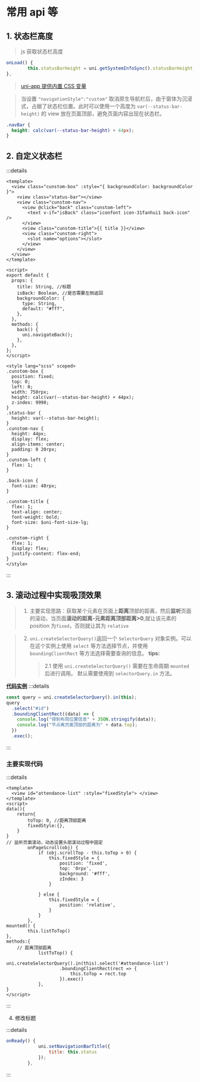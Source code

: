 # 常用 api 等

## 1. 状态栏高度

> js 获取状态栏高度

```js
onLoad() {
		this.statusBarHeight = uni.getSystemInfoSync().statusBarHeight; // 获取状态栏高度
},
```

> [uni-app 提供内置 CSS 变量](https://uniapp.dcloud.net.cn/tutorial/syntax-css.html#css-%E5%8F%98%E9%87%8F)

> 当设置 `"navigationStyle":"custom"` 取消原生导航栏后，由于窗体为沉浸式，占据了状态栏位置。此时可以使用一个高度为 `var(--status-bar-height)` 的 view 放在页面顶部，避免页面内容出现在状态栏。

```css
.navBar {
  height: calc(var(--status-bar-height) + 44px);
}
```

## 2. 自定义状态栏

:::details

```vue
<template>
  <view class="cunstom-box" :style="{ backgroundColor: backgroundColor }">
    <view class="status-bar"></view>
    <view class="cunstom-nav">
      <view @click="back" class="cunstom-left">
        <text v-if="isBack" class="iconfont icon-31fanhui1 back-icon" />
      </view>
      <view class="cunstom-title">{{ title }}</view>
      <view class="cunstom-right">
        <slot name="options"></slot>
      </view>
    </view>
  </view>
</template>

<script>
export default {
  props: {
    title: String, //标题
    isBack: Boolean, //是否需要左侧返回
    backgroundColor: {
      type: String,
      default: "#fff",
    },
  },
  methods: {
    back() {
      uni.navigateBack();
    },
  },
};
</script>

<style lang="scss" scoped>
.cunstom-box {
  position: fixed;
  top: 0;
  left: 0;
  width: 750rpx;
  height: calc(var(--status-bar-height) + 44px);
  z-index: 9998;
}
.status-bar {
  height: var(--status-bar-height);
}
.cunstom-nav {
  height: 44px;
  display: flex;
  align-items: center;
  padding: 0 20rpx;
}
.cunstom-left {
  flex: 1;
}

.back-icon {
  font-size: 40rpx;
}

.cunstom-title {
  flex: 1;
  text-align: center;
  font-weight: bold;
  font-size: $uni-font-size-lg;
}

.cunstom-right {
  flex: 1;
  display: flex;
  justify-content: flex-end;
}
</style>
```

:::

## 3. 滚动过程中实现吸顶效果

> 1. 主要实现思路：获取某个元素在页面上**距离**顶部的距离，然后**监听**页面的滚动，当页面**滚动的距离-元素距离顶部距离>0**,就让该元素的 position 为`fixed`，否则就让其为 `relative`

> 2. `uni.createSelectorQuery()`返回一个 `SelectorQuery` 对象实例。可以在这个实例上使用 `select` 等方法选择节点，并使用 `boundingClientRect` 等方法选择需要查询的信息。
>    **tips:**
>    > 2.1 使用 `uni.createSelectorQuery()` 需要在生命周期 `mounted` 后进行调用。
>    > 默认需要使用到 `selectorQuery.in` 方法。

[**代码实例**](https://uniapp.dcloud.net.cn/api/ui/nodes-info.html#createselectorquery)
:::details

```js
const query = uni.createSelectorQuery().in(this);
query
  .select("#id")
  .boundingClientRect((data) => {
    console.log("得到布局位置信息" + JSON.stringify(data));
    console.log("节点离页面顶部的距离为" + data.top);
  })
  .exec();
```

:::

### 主要实现代码

:::details

```vue
<template>
  <view id="attendance-list" :style="fixedStyle"> </view>
</template>
<script>
data(){
	return{
		toTop: 0, //距离顶部距离
		fixedStyle:{},
	}
}
// 监听页面滚动，动态设置头部滚动过程中固定
		onPageScroll(obj) {
			if (obj.scrollTop - this.toTop > 0) {
				this.fixedStyle = {
					position: 'fixed',
					top: '0rpx',
					background: '#fff',
					zIndex: 3
				}

			} else {
				this.fixedStyle = {
					position: 'relative',
				}
			}
		},
mounted() {
		this.listToTop()
},
methods:{
	// 距离顶部距离
			listToTop() {
				uni.createSelectorQuery().in(this).select('#attendance-list')
					.boundingClientRect(rect => {
						this.toTop = rect.top
					}).exec()
			},
}
</script>
```

:::

4. 修改标题

:::details

```js
onReady() {
			uni.setNavigationBarTitle({
				title: this.status
			});
		},
```

:::
